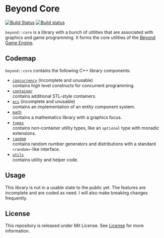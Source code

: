 # Beyond Core
[![Build Status](https://travis-ci.org/Beyond-Engine/Core.svg?branch=master)](https://travis-ci.org/Beyond-Engine/Core)
[![Build status](https://ci.appveyor.com/api/projects/status/4fd4193gbuj65w0e?svg=true)](https://ci.appveyor.com/project/LesleyLai/core)

`beyond::core` is a library with a bunch of utilities that are associated with graphics and game programming.
It forms the core utilities of the [Beyond Game Engine](https://github.com/Beyond-Engine/Beyond-Game-Engine).

## Codemap

`beyond::core` contains the following C++ library components:

* [`concurrency`](include/beyond/concurrency/)  (incomplete and unusable)
  <br /> contains high level constructs for concurrent programming.
* [`container`](include/beyond/container)
  <br /> contains additional STL-style containers.
* [`ecs`](include/beyond/ecs) (incomplete and unusable)
    <br /> contains an implementation of an entity component system.
* [`math`](include/beyond/math/)
  <br /> contains a mathematics library with a graphics focus.
* [`types`](include/beyond/types/)
  <br /> contains non-container utility types, like an
  `optional` type with monadic extensions.
* [`random`](include/beyond/random/)
  <br />  contains random number generators and distributions with a standard `<random>`-like interface.
* [`utils`](include/beyond/utils/)
  <br />  contains utility and helper code.

## Usage
This library is not in a usable state to the public yet.
The features are incomplete and are coded as need.
I will also make breaking changes frequently.

## License
This repository is released under Mit License. See [License](file:License) for more information.
